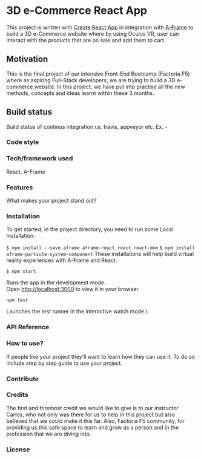 # 3D e-Commerce React App

This project is written with [Create React App](https://github.com/facebook/create-react-app) in integration with [A-Frame](https://aframe.io/) to build a 3D e-Commerce website where by using Oculus VR, user can interact with the products that are on sale and add them to cart. 

## Motivation 

This is the final project of our intensive Front-End Bootcamp (Factoria F5) where as aspiring Full-Stack developers, we are trying to build a 3D e-commerce website. In this project, we have put into practise all the new methods, concepts and ideas learnt within these 3 months. 

## Build status
Build status of continus integration i.e. travis, appveyor etc. Ex. -

### Code style


### Tech/framework used
React, A-Frame

### Features
What makes your project stand out?

### Installation

To get started, in the project directory, you need to run some Local Installation:

`$ npm install --save aframe aframe-react react react-dom`
`$ npm install aframe-particle-system-component`
These installations will help build virtual reality experiences with A-Frame and React.

`$ npm start`

Runs the app in the development mode.\
Open [http://localhost:3000](http://localhost:3000) to view it in your browser.

`npm test`

Launches the test runner in the interactive watch mode.\

### API Reference


### How to use?
If people like your project they’ll want to learn how they can use it. To do so include step by step guide to use your project.

### Contribute


### Credits
The first and foremost credit we would like to give is to our instructor Carlos, who not only was there for us to help in this project but also believed that we could make it this far. Also, Factoria F5 community, for providing us this safe space to learn and grow as a person and in the profession that we are diving into.

### License
